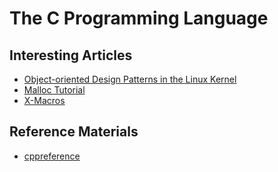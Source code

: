 # The C Programming Language

## Interesting Articles
- [Object-oriented Design Patterns in the Linux Kernel](https://lwn.net/Articles/444910/)
- [Malloc Tutorial](https://danluu.com/malloc-tutorial/)
- [X-Macros](https://en.wikipedia.org/wiki/X_Macro)

## Reference Materials

- [cppreference](https://en.cppreference.com/w/c)
